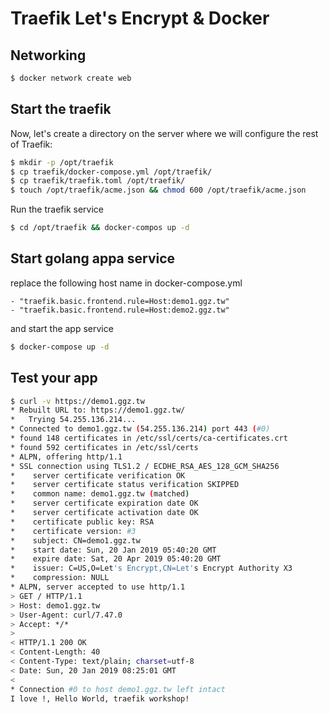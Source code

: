 # Traefik Let's Encrypt & Docker

## Networking

```sh
$ docker network create web
```

## Start the traefik

Now, let's create a directory on the server where we will configure the rest of Traefik:

```sh
$ mkdir -p /opt/traefik
$ cp traefik/docker-compose.yml /opt/traefik/
$ cp traefik/traefik.toml /opt/traefik/
$ touch /opt/traefik/acme.json && chmod 600 /opt/traefik/acme.json
```

Run the traefik service

```sh
$ cd /opt/traefik && docker-compos up -d
```

## Start golang appa service

replace the following host name in docker-compose.yml

```
- "traefik.basic.frontend.rule=Host:demo1.ggz.tw"
- "traefik.basic.frontend.rule=Host:demo2.ggz.tw"
```

and start the app service

```sh
$ docker-compose up -d
```

## Test your app

```sh
$ curl -v https://demo1.ggz.tw
* Rebuilt URL to: https://demo1.ggz.tw/
*   Trying 54.255.136.214...
* Connected to demo1.ggz.tw (54.255.136.214) port 443 (#0)
* found 148 certificates in /etc/ssl/certs/ca-certificates.crt
* found 592 certificates in /etc/ssl/certs
* ALPN, offering http/1.1
* SSL connection using TLS1.2 / ECDHE_RSA_AES_128_GCM_SHA256
* 	 server certificate verification OK
* 	 server certificate status verification SKIPPED
* 	 common name: demo1.ggz.tw (matched)
* 	 server certificate expiration date OK
* 	 server certificate activation date OK
* 	 certificate public key: RSA
* 	 certificate version: #3
* 	 subject: CN=demo1.ggz.tw
* 	 start date: Sun, 20 Jan 2019 05:40:20 GMT
* 	 expire date: Sat, 20 Apr 2019 05:40:20 GMT
* 	 issuer: C=US,O=Let's Encrypt,CN=Let's Encrypt Authority X3
* 	 compression: NULL
* ALPN, server accepted to use http/1.1
> GET / HTTP/1.1
> Host: demo1.ggz.tw
> User-Agent: curl/7.47.0
> Accept: */*
>
< HTTP/1.1 200 OK
< Content-Length: 40
< Content-Type: text/plain; charset=utf-8
< Date: Sun, 20 Jan 2019 08:25:01 GMT
<
* Connection #0 to host demo1.ggz.tw left intact
I love !, Hello World, traefik workshop!
```
